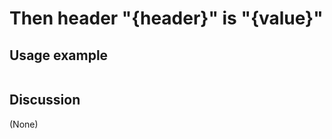
Then header "{header}" is "{value}"
=============================================================================================================

Usage example
-------------

```
```

Discussion
----------

(None)